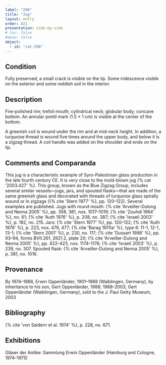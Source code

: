```yaml
---
label: "298"
title: "Jug"
layout: entry
order: 821
presentation: side-by-side
# toc: false
#menu: false 
object:
  - id: "cat-298"
---
```


## Condition

Fully preserved; a small crack is visible on the lip. Some iridescence visible on the exterior and some reddish soil in the interior.

## Description

Fire-polished rim; trefoil mouth; cylindrical neck; globular body; concave bottom. An annular pontil mark (1.5 × 1 cm) is visible at the center of the bottom.

A greenish coil is wound under the rim and at mid-neck height. In addition, a turquoise thread is wound five times around the upper body, and below it is a zigzag thread. A coil handle was added on the shoulder and ends on the lip.

## Comments and Comparanda

This jug is a characteristic example of Syro-Palestinian glass production in the late fourth century CE. It is very close to the mold-blown jug {% cat '2003.427' %}. This group, known as the Blue Zigzag Group, includes several similar vessels—jugs, jars, and spouted flasks—that are made of the same greenish glass and decorated with threads of turquoise glass spirally wound or in zigzags ({% cite 'Stern 1977' %}, pp. 120–122). Several examples are published. Jugs with round mouth: {% cite 'Arveiller-Dulong and Nenna 2005' %}, pp. 358, 381, nos. 1017–1019; {% cite 'Zouhdi 1964' %}, no. 61; {% cite 'Auth 1976' %}, p. 208, no. 387; {% cite 'Israeli 2003' %}, p. 182, no. 215. Jars: {% cite 'Stern 1977' %}, pp. 120–122; {% cite 'Auth 1976' %}, p. 223, nos. 476, 477; {% cite 'Barag 1970a' %}, type 6: 11-1, 12-1, 13-1; {% cite 'Stern 2001' %}, p. 230, no. 117; {% cite 'Dussart 1998' %}, pp. 93–94, forms BVII.261, 2621.2, plate 20; {% cite 'Arveiller-Dulong and Nenna 2005' %}, pp. 422–423, nos. 1174–1176; {% cite 'Israeli 2003' %}, p. 239, no. 307. Spouted flask: {% cite 'Arveiller-Dulong and Nenna 2005' %}, p. 381, no. 1016.

## Provenance

By 1974–1988, Erwin Oppenländer, 1901–1988 (Waiblingen, Germany), by inheritance to his son, Gert Oppenländer, 1988; 1988–2003, Gert Oppenländer (Waiblingen, Germany), sold to the J. Paul Getty Museum, 2003

## Bibliography

{% cite 'von Saldern et al. 1974' %}, p. 228, no. 671.

## Exhibitions

Gläser der Antike: Sammlung Erwin Oppenländer (Hamburg and Cologne, 1974–1975)

